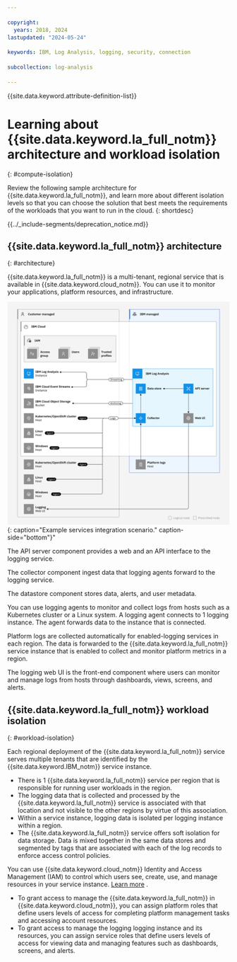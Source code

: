 ```yaml
---

copyright:
  years: 2018, 2024
lastupdated: "2024-05-24"

keywords: IBM, Log Analysis, logging, security, connection

subcollection: log-analysis

---
```


{{site.data.keyword.attribute-definition-list}}

# Learning about {{site.data.keyword.la_full_notm}} architecture and workload isolation
{: #compute-isolation}

Review the following sample architecture for {{site.data.keyword.la_full_notm}}, and learn more about different isolation levels so that you can choose the solution that best meets the requirements of the workloads that you want to run in the cloud.
{: shortdesc}


{{../_include-segments/deprecation_notice.md}}



## {{site.data.keyword.la_full_notm}} architecture
{: #architecture}

{{site.data.keyword.la_full_notm}} is a multi-tenant, regional service that is available in {{site.data.keyword.cloud_notm}}. You can use it to monitor your applications, platform resources, and infrastructure.


![{{site.data.keyword.la_full_notm}}](../images/Log-Analysis-01-Architecture.svg "{{site.data.keyword.la_full_notm}} high level architecture"){: caption="Example services integration scenario." caption-side="bottom"}"

The API server component provides a web and an API interface to the logging service.

The collector component ingest data that logging agents forward to the logging service.

The datastore component stores data, alerts, and user metadata.

You can use logging agents to monitor and collect logs from hosts such as a Kubernetes cluster or a Linux system. A logging agent connects to 1 logging instance. The agent forwards data to the instance that is connected.

Platform logs are collected automatically for enabled-logging services in each region. The data is forwarded to the {{site.data.keyword.la_full_notm}} service instance that is enabled to collect and monitor platform metrics in a region.

The logging web UI is the front-end component where users can monitor and manage logs from hosts through dashboards, views, screens, and alerts.



## {{site.data.keyword.la_full_notm}} workload isolation
{: #workload-isolation}

Each regional deployment of the {{site.data.keyword.la_full_notm}} service serves multiple tenants that are identified by the {{site.data.keyword.IBM_notm}} service instance.

* There is 1 {{site.data.keyword.la_full_notm}} service per region that is responsible for running user workloads in the region.
* The logging data that is collected and processed by the {{site.data.keyword.la_full_notm}} service is associated with that location and not visible to the other regions by virtue of this association.
* Within a service instance, logging data is isolated per logging instance within a region.
* The {{site.data.keyword.la_full_notm}} service offers soft isolation for data storage. Data is mixed together in the same data stores and segmented by tags that are associated with each of the log records to enforce access control policies.

You can use {{site.data.keyword.cloud_notm}} Identity and Access Management (IAM) to control which users see, create, use, and manage resources in your service instance. [Learn more](/docs/log-analysis?topic=log-analysis-work_iam)
.
* To grant access to manage the {{site.data.keyword.la_full_notm}} in {{site.data.keyword.cloud_notm}}, you can assign platform roles that define users levels of access for completing platform management tasks and accessing account resources.
* To grant access to manage the logging logging instance and its resources, you can assign service roles that define users levels of access for viewing data and managing features such as dashboards, screens, and alerts.
